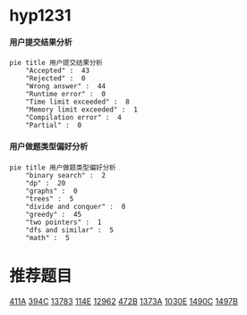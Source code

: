 # hyp1231

<!-- tabs:start -->



#### **用户提交结果分析**

```mermaid
pie title 用户提交结果分析
    "Accepted" :  43
    "Rejected" :  0
    "Wrong answer" :  44
    "Runtime error" :  0
    "Time limit exceeded" :  8
    "Memory limit exceeded" :  1
    "Compilation error" :  4
    "Partial" :  0
```

#### **用户做题类型偏好分析**

```mermaid
pie title 用户做题类型偏好分析
    "binary search" :  2
    "dp" :  20
    "graphs" :  0
    "trees" :  5
    "divide and conquer" :  0
    "greedy" :  45
    "two pointers" :  1
    "dfs and similar" :  5
    "math" :  5
```



<!-- tabs:end -->
# 推荐题目
[411A](https://codeforces.com/contest/411/problem/A)
[394C](https://codeforces.com/contest/394/problem/C)
[13783](https://codeforces.com/contest/1378/problem/3)
[114E](https://codeforces.com/contest/114/problem/E)
[12962](https://codeforces.com/contest/1296/problem/2)
[472B](https://codeforces.com/contest/472/problem/B)
[1373A](https://codeforces.com/contest/1373/problem/A)
[1030E](https://codeforces.com/contest/1030/problem/E)
[1490C](https://codeforces.com/contest/1490/problem/C)
[1497B](https://codeforces.com/contest/1497/problem/B)
